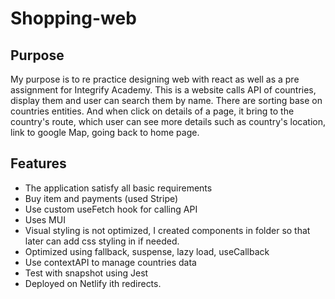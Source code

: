 # Shopping-web

## Purpose

My purpose is to re practice designing web with react as well as a pre assignment for Integrify Academy.
This is a website calls API of countries, display them and user can search them by name. There are sorting base on countries entities. And when click on details of a page, it bring to the country's route, which user can see more details such as country's location, link to google Map, going back to home page.

## Features

- The application satisfy all basic requirements
- Buy item and payments (used Stripe)
- Use custom useFetch hook for calling API
- Uses MUI
- Visual styling is not optimized, I created components in folder so that later can add css styling in if needed.
- Optimized using fallback, suspense, lazy load, useCallback
- Use contextAPI to manage countries data 
- Test with snapshot using Jest
- Deployed on Netlify ith redirects.